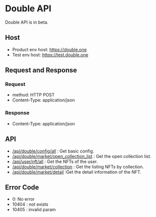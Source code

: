 # Double API
Double API is in beta.

## Host 
- Product env host: https://double.one
- Test env host: https://test.double.one

## Request and Response 
### Request 
- method: HTTP POST
- Content-Type: application/json

### Response 
- Content-Type: application/json


## API
- [/api/double/config/all](./api/double/config/all.md) : Get basic config.
- [/api/double/market/open_collection_list](./api/double/market/open_collection_list.md) : Get the open collection list.
- [/api/user/nft/all](./api/user/nft/all.md) : Get the NFTs of the user.
- [/api/double/market/collection](./api/double/market/collection.md) : Get the listing NFTs by collection.
- [/api/double/market/detail](./api/double/market/detail.md) :Get the detail information of the NFT.

## Error Code
- 0: No error
- 10404 : not exists
- 10405 : invalid param
